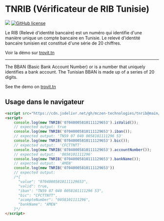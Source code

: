 # TNRIB (Vérificateur de RIB Tunisie)

[![](https://data.jsdelivr.com/v1/package/gh/mczen-technologies/tnrib/badge)](https://www.jsdelivr.com/package/gh/mczen-technologies/tnrib) [![GitHub license](https://img.shields.io/github/license/McZen-Technologies/TNRIB?style=flat-square)](https://github.com/McZen-Technologies/TNRIB/blob/main/LICENSE)

Le RIB (Relevé d'identité bancaire) est un numéro qui identifie d'une manière unique un compte bancaire en Tunisie.
Le relevé d'identité bancaire tunisien est constitué d'une série de 20 chiffres.

Voir la démo sur [trovit.tn](https://trovit.tn/rib)

---

The BBAN (Basic Bank Account Number) or is a number that uniquely identifies a bank account. The Tunisian BBAN is made up of a series of 20 digits.

See the demo on [trovit.tn](https://trovit.tn/rib)


## Usage dans le navigateur

```html
<script src="https://cdn.jsdelivr.net/gh/mczen-technologies/tnrib@main/tnrib.js"></script>
<script>
	console.log(new TNRIB('07040005810111129653').isValid());
	// expected output: true
	console.log(new TNRIB('07040005810111129653').iban());
	// expected output: 'TN59 07 040 0058101111296 53'
	console.log(new TNRIB('07040005810111129653').bic());
	// expected output:  'CFCTTNTT'
	console.log(new TNRIB('07040005810111129653').accountNumber());
	// expected output:  '0058101111296'
	console.log(new TNRIB('07040005810111129653').bankName());
	// expected output:  'AMEN'
	console.log(new TNRIB('07040005810111129653'))
	// expected output: 
	/*{
	  "value": "07040005810111129653",
	  "valid": true,
	  "iban": "TN59 07 040 0058101111296 53",
	  "bic": "CFCTTNTT",
	  "acompteNumber": "0058101111296",
	  "bankName": "AMEN"
	}*/
</script>
